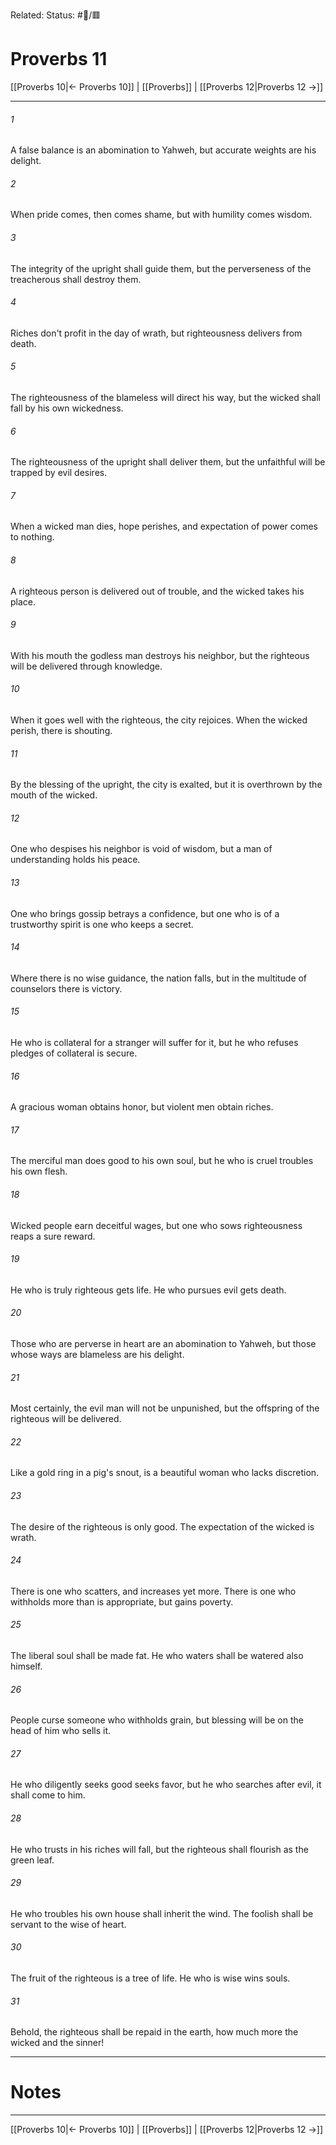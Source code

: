 Related:
Status: #📖/🟥
# Proverbs 11

[[Proverbs 10|← Proverbs 10]] | [[Proverbs]] | [[Proverbs 12|Proverbs 12 →]]
***



###### 1 
A false balance is an abomination to Yahweh, but accurate weights are his delight. 

###### 2 
When pride comes, then comes shame, but with humility comes wisdom. 

###### 3 
The integrity of the upright shall guide them, but the perverseness of the treacherous shall destroy them. 

###### 4 
Riches don't profit in the day of wrath, but righteousness delivers from death. 

###### 5 
The righteousness of the blameless will direct his way, but the wicked shall fall by his own wickedness. 

###### 6 
The righteousness of the upright shall deliver them, but the unfaithful will be trapped by evil desires. 

###### 7 
When a wicked man dies, hope perishes, and expectation of power comes to nothing. 

###### 8 
A righteous person is delivered out of trouble, and the wicked takes his place. 

###### 9 
With his mouth the godless man destroys his neighbor, but the righteous will be delivered through knowledge. 

###### 10 
When it goes well with the righteous, the city rejoices. When the wicked perish, there is shouting. 

###### 11 
By the blessing of the upright, the city is exalted, but it is overthrown by the mouth of the wicked. 

###### 12 
One who despises his neighbor is void of wisdom, but a man of understanding holds his peace. 

###### 13 
One who brings gossip betrays a confidence, but one who is of a trustworthy spirit is one who keeps a secret. 

###### 14 
Where there is no wise guidance, the nation falls, but in the multitude of counselors there is victory. 

###### 15 
He who is collateral for a stranger will suffer for it, but he who refuses pledges of collateral is secure. 

###### 16 
A gracious woman obtains honor, but violent men obtain riches. 

###### 17 
The merciful man does good to his own soul, but he who is cruel troubles his own flesh. 

###### 18 
Wicked people earn deceitful wages, but one who sows righteousness reaps a sure reward. 

###### 19 
He who is truly righteous gets life. He who pursues evil gets death. 

###### 20 
Those who are perverse in heart are an abomination to Yahweh, but those whose ways are blameless are his delight. 

###### 21 
Most certainly, the evil man will not be unpunished, but the offspring of the righteous will be delivered. 

###### 22 
Like a gold ring in a pig's snout, is a beautiful woman who lacks discretion. 

###### 23 
The desire of the righteous is only good. The expectation of the wicked is wrath. 

###### 24 
There is one who scatters, and increases yet more. There is one who withholds more than is appropriate, but gains poverty. 

###### 25 
The liberal soul shall be made fat. He who waters shall be watered also himself. 

###### 26 
People curse someone who withholds grain, but blessing will be on the head of him who sells it. 

###### 27 
He who diligently seeks good seeks favor, but he who searches after evil, it shall come to him. 

###### 28 
He who trusts in his riches will fall, but the righteous shall flourish as the green leaf. 

###### 29 
He who troubles his own house shall inherit the wind. The foolish shall be servant to the wise of heart. 

###### 30 
The fruit of the righteous is a tree of life. He who is wise wins souls. 

###### 31 
Behold, the righteous shall be repaid in the earth, how much more the wicked and the sinner!

---
# Notes


***
[[Proverbs 10|← Proverbs 10]] | [[Proverbs]] | [[Proverbs 12|Proverbs 12 →]]
